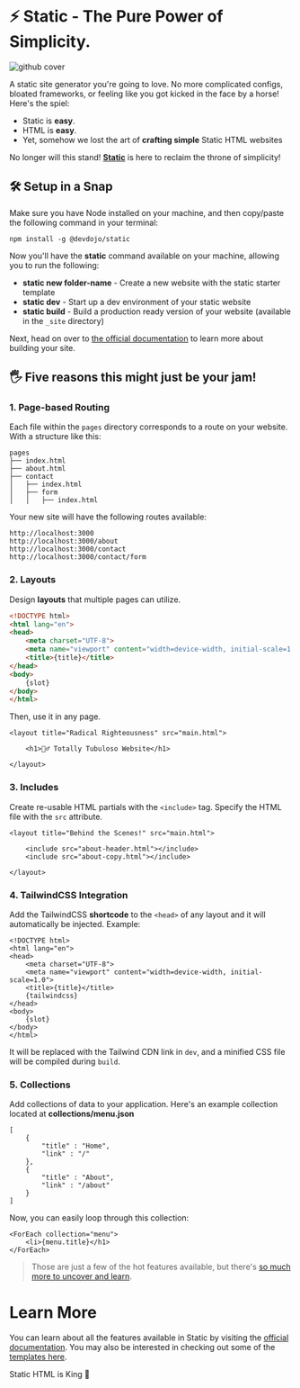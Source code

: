 # ⚡️ Static - The Pure Power of Simplicity.

<p><img src="https://raw.githubusercontent.com/thedevdojo/static/main/art/github-static-cover.png" alt="github cover" /></p>

A static site generator you're going to love. No more complicated configs, bloated frameworks, or feeling like you got kicked in the face by a horse! Here's the spiel:

- Static is **easy**. 
- HTML is **easy**. 
- Yet, somehow we lost the art of **crafting simple** Static HTML websites

No longer will this stand! <a href="https://static.devdojo.com" target="_blank"><strong>Static</strong></a> is here to reclaim the throne of simplicity!

## 🛠️ Setup in a Snap

Make sure you have Node installed on your machine, and then copy/paste the following command in your terminal:

```
npm install -g @devdojo/static
```

Now you'll have the **static** command available on your machine, allowing you to run the following:

- **static new folder-name** - Create a new website with the static starter template
- **static dev** - Start up a dev environment of your static website
- **static build** - Build a production ready version of your website (available in the `_site` directory)

Next, head on over to [the official documentation](https://static.devdojo.com/docs) to learn more about building your site.

## 🖐️ Five reasons this might just be your jam!

### 1. Page-based Routing

Each file within the `pages` directory corresponds to a route on your website. With a structure like this:

```
pages
├── index.html
├── about.html
├── contact
│   ├── index.html
│   ├── form
│   │   ├── index.html
```

Your new site will have the following routes available:

```
http://localhost:3000
http://localhost:3000/about
http://localhost:3000/contact
http://localhost:3000/contact/form
```

### 2. Layouts

Design **layouts** that multiple pages can utilize.

```html
<!DOCTYPE html>
<html lang="en">
<head>
    <meta charset="UTF-8">
    <meta name="viewport" content="width=device-width, initial-scale=1.0">
    <title>{title}</title>
</head>
<body>
    {slot}
</body>
</html>
```

Then, use it in any page.

```
<layout title="Radical Righteousness" src="main.html">

    <h1>🏄‍♂️ Totally Tubuloso Website</h1>
    
</layout>
```
### 3. Includes

Create re-usable HTML partials with the `<include>` tag. Specify the HTML file with the `src` attribute.

```
<layout title="Behind the Scenes!" src="main.html">

    <include src="about-header.html"></include>
    <include src="about-copy.html"></include>

</layout>
```

### 4. TailwindCSS Integration

Add the TailwindCSS **shortcode** to the `<head>` of any layout and it will automatically be injected. Example:

```
<!DOCTYPE html>
<html lang="en">
<head>
    <meta charset="UTF-8">
    <meta name="viewport" content="width=device-width, initial-scale=1.0">
    <title>{title}</title>
    {tailwindcss}
</head>
<body>
    {slot}
</body>
</html>
```

It will be replaced with the Tailwind CDN link in `dev`, and a minified CSS file will be compiled during `build`.

### 5. Collections

Add collections of data to your application. Here's an example collection located at **collections/menu.json**

```
[
    {
        "title" : "Home",
        "link" : "/"
    },
    {
        "title" : "About",
        "link" : "/about"
    }
]
```

Now, you can easily loop through this collection:

```
<ForEach collection="menu">
    <li>{menu.title}</h1>
</ForEach>
```

> Those are just a few of the hot features available, but there's [so much more to uncover and learn](https://static.devdojo.com/docs).

# Learn More

You can learn about all the features available in Static by visiting the [official documentation](https://static.devdojo.com/docs). You may also be interested in checking out some of the [templates here](https://static.devdojo.com/templates).

Static HTML is King 👑
